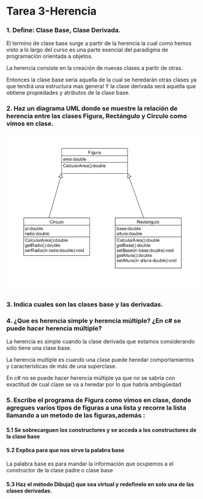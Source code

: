 # Tarea 3-Herencia
###  1.  Define: Clase Base, Clase Derivada.



El termino de clase base surge a partir de la herencia la cual como hemos visto a lo largo del curso es una parte esencial del paradigma de programación orientada a objetos.


La herencia consiste en la creación de nuevas clases a partir de otras.


Entonces la clase base seria aquella de la cual se heredarán otras clases ya que tendrá una estructura mas general 
Y la clase derivada será aquella que obtiene propiedades y atributos de la clase base. 
###  2.  Haz un diagrama UML donde se muestre la relación de herencia entre las  clases Figura, Rectángulo y Circulo como vimos en clase.


![UML](https://github.com/im-light/Tarea3-Herencia/blob/master/imagenes/uml%20figura.png)
###  3.  Indica cuales son las clases base y las derivadas.

###  4. ¿Que es herencia simple y herencia múltiple? ¿En c# se puede hacer herencia múltiple?

La herencia es simple cuando la clase derivada que estamos considerando sólo tiene una clase base.


La herencia multiple es cuando una clase puede heredar comportamientos y características de más de una superclase.


En c# no se puede hacer herencia múltiple ya que no se sabría con exactitud de cual clase se va a heredar por lo que habría ambigüedad 

###  5. Escribe el programa de Figura como vimos en clase, donde agregues varios tipos de figuras a una lista y recorre la lista llamando a un metodo de las figuras,además :
#### 5.1 Se sobrecarguen los constructores y se acceda a los constructores de la clase base 
#### 5.2 Explica para que nos sirve la palabra base

La palabra base es para mandar la información que ocupemos a el constructor de la clase padre o clase base 

#### 5.3  Haz el método Dibuja() que sea virtual y redefinelo en solo una de las clases derivadas.  




